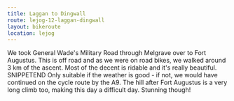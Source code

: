 ```yaml
---
title: Laggan to Dingwall
route: lejog-12-laggan-dingwall
layout: bikeroute
location: lejog
---
```


We took General Wade's Military Road through Melgrave over to Fort Augustus. This is off road and as we were on road bikes, we walked around 3 km of the ascent. Most of the decent is ridable and it's really beautiful. SNIPPETEND Only suitable if the weather is good - if not, we would have continued on the cycle route by the A9. The hill after Fort Augustus is a very long climb too, making this day a difficult day. Stunning though!